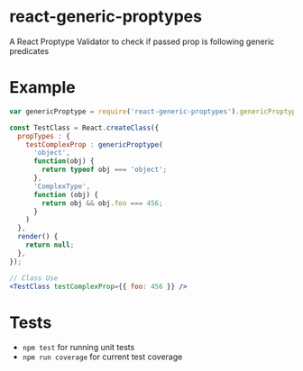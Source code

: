 # react-generic-proptypes

A React Proptype Validator to check if passed prop is following generic predicates

# Example

``` jsx
var genericProptype = require('react-generic-proptypes').genericProptype;

const TestClass = React.createClass({
  propTypes : {
    testComplexProp : genericProptype(
      'object',
      function(obj) {
        return typeof obj === 'object';
      },
      'ComplexType',
      function (obj) {
        return obj && obj.foo === 456;
      }
    )
  },
  render() {
    return null;
  },
});

// Class Use
<TestClass testComplexProp={{ foo: 456 }} />

```

# Tests

- `npm test` for running unit tests
- `npm run coverage` for current test coverage

